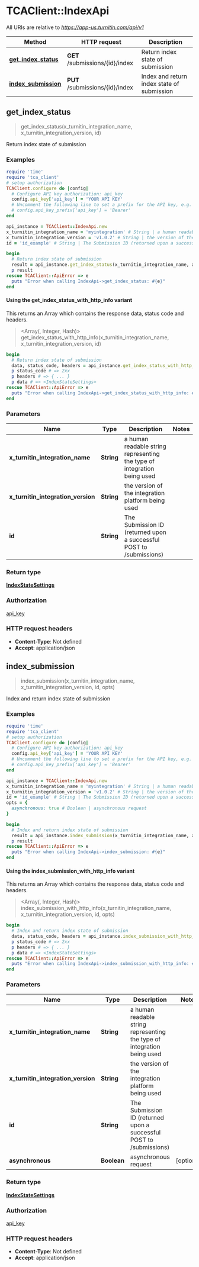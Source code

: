 # TCAClient::IndexApi

All URIs are relative to *https://app-us.turnitin.com/api/v1*

| Method | HTTP request | Description |
| ------ | ------------ | ----------- |
| [**get_index_status**](IndexApi.md#get_index_status) | **GET** /submissions/{id}/index | Return index state of submission |
| [**index_submission**](IndexApi.md#index_submission) | **PUT** /submissions/{id}/index | Index and return index state of submission |


## get_index_status

> <IndexStateSettings> get_index_status(x_turnitin_integration_name, x_turnitin_integration_version, id)

Return index state of submission

### Examples

```ruby
require 'time'
require 'tca_client'
# setup authorization
TCAClient.configure do |config|
  # Configure API key authorization: api_key
  config.api_key['api_key'] = 'YOUR API KEY'
  # Uncomment the following line to set a prefix for the API key, e.g. 'Bearer' (defaults to nil)
  # config.api_key_prefix['api_key'] = 'Bearer'
end

api_instance = TCAClient::IndexApi.new
x_turnitin_integration_name = 'myintegration' # String | a human readable string representing the type of integration being used
x_turnitin_integration_version = 'v1.0.2' # String | the version of the integration platform being used
id = 'id_example' # String | The Submission ID (returned upon a successful POST to /submissions) 

begin
  # Return index state of submission
  result = api_instance.get_index_status(x_turnitin_integration_name, x_turnitin_integration_version, id)
  p result
rescue TCAClient::ApiError => e
  puts "Error when calling IndexApi->get_index_status: #{e}"
end
```

#### Using the get_index_status_with_http_info variant

This returns an Array which contains the response data, status code and headers.

> <Array(<IndexStateSettings>, Integer, Hash)> get_index_status_with_http_info(x_turnitin_integration_name, x_turnitin_integration_version, id)

```ruby
begin
  # Return index state of submission
  data, status_code, headers = api_instance.get_index_status_with_http_info(x_turnitin_integration_name, x_turnitin_integration_version, id)
  p status_code # => 2xx
  p headers # => { ... }
  p data # => <IndexStateSettings>
rescue TCAClient::ApiError => e
  puts "Error when calling IndexApi->get_index_status_with_http_info: #{e}"
end
```

### Parameters

| Name | Type | Description | Notes |
| ---- | ---- | ----------- | ----- |
| **x_turnitin_integration_name** | **String** | a human readable string representing the type of integration being used |  |
| **x_turnitin_integration_version** | **String** | the version of the integration platform being used |  |
| **id** | **String** | The Submission ID (returned upon a successful POST to /submissions)  |  |

### Return type

[**IndexStateSettings**](IndexStateSettings.md)

### Authorization

[api_key](../README.md#api_key)

### HTTP request headers

- **Content-Type**: Not defined
- **Accept**: application/json


## index_submission

> <IndexStateSettings> index_submission(x_turnitin_integration_name, x_turnitin_integration_version, id, opts)

Index and return index state of submission

### Examples

```ruby
require 'time'
require 'tca_client'
# setup authorization
TCAClient.configure do |config|
  # Configure API key authorization: api_key
  config.api_key['api_key'] = 'YOUR API KEY'
  # Uncomment the following line to set a prefix for the API key, e.g. 'Bearer' (defaults to nil)
  # config.api_key_prefix['api_key'] = 'Bearer'
end

api_instance = TCAClient::IndexApi.new
x_turnitin_integration_name = 'myintegration' # String | a human readable string representing the type of integration being used
x_turnitin_integration_version = 'v1.0.2' # String | the version of the integration platform being used
id = 'id_example' # String | The Submission ID (returned upon a successful POST to /submissions) 
opts = {
  asynchronous: true # Boolean | asynchronous request
}

begin
  # Index and return index state of submission
  result = api_instance.index_submission(x_turnitin_integration_name, x_turnitin_integration_version, id, opts)
  p result
rescue TCAClient::ApiError => e
  puts "Error when calling IndexApi->index_submission: #{e}"
end
```

#### Using the index_submission_with_http_info variant

This returns an Array which contains the response data, status code and headers.

> <Array(<IndexStateSettings>, Integer, Hash)> index_submission_with_http_info(x_turnitin_integration_name, x_turnitin_integration_version, id, opts)

```ruby
begin
  # Index and return index state of submission
  data, status_code, headers = api_instance.index_submission_with_http_info(x_turnitin_integration_name, x_turnitin_integration_version, id, opts)
  p status_code # => 2xx
  p headers # => { ... }
  p data # => <IndexStateSettings>
rescue TCAClient::ApiError => e
  puts "Error when calling IndexApi->index_submission_with_http_info: #{e}"
end
```

### Parameters

| Name | Type | Description | Notes |
| ---- | ---- | ----------- | ----- |
| **x_turnitin_integration_name** | **String** | a human readable string representing the type of integration being used |  |
| **x_turnitin_integration_version** | **String** | the version of the integration platform being used |  |
| **id** | **String** | The Submission ID (returned upon a successful POST to /submissions)  |  |
| **asynchronous** | **Boolean** | asynchronous request | [optional] |

### Return type

[**IndexStateSettings**](IndexStateSettings.md)

### Authorization

[api_key](../README.md#api_key)

### HTTP request headers

- **Content-Type**: Not defined
- **Accept**: application/json

